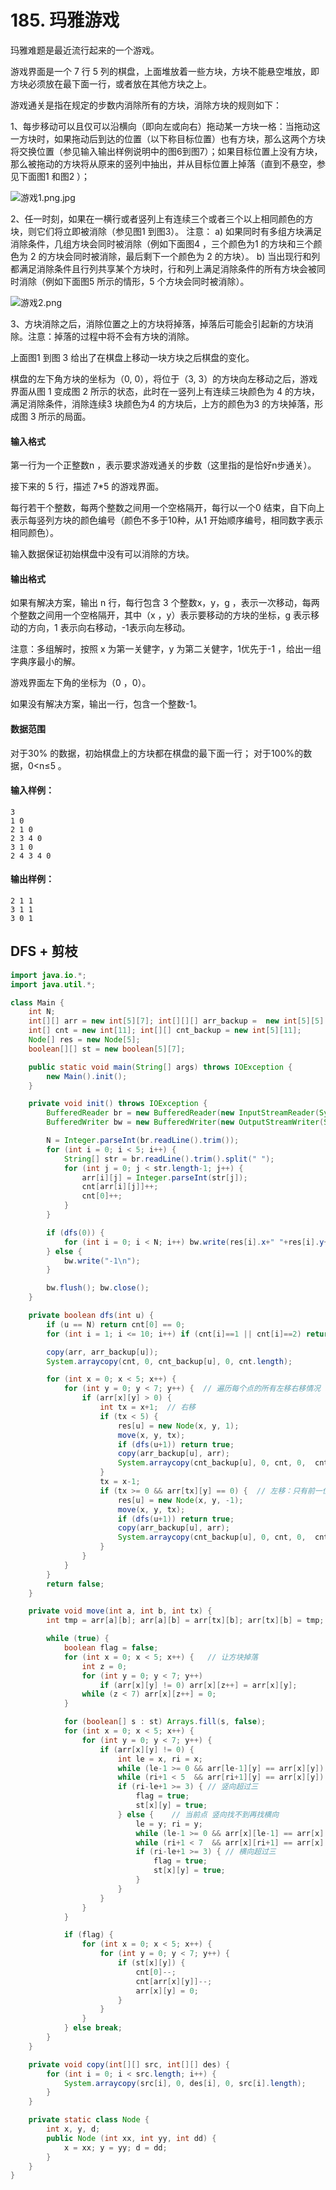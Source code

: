 # 185. 玛雅游戏

玛雅难题是最近流行起来的一个游戏。

游戏界面是一个 7 行 5 列的棋盘，上面堆放着一些方块，方块不能悬空堆放，即方块必须放在最下面一行，或者放在其他方块之上。

游戏通关是指在规定的步数内消除所有的方块，消除方块的规则如下：

1、每步移动可以且仅可以沿横向（即向左或向右）拖动某一方块一格：当拖动这一方块时，如果拖动后到达的位置（以下称目标位置）也有方块，那么这两个方块将交换位置（参见输入输出样例说明中的图6到图7）；如果目标位置上没有方块，那么被拖动的方块将从原来的竖列中抽出，并从目标位置上掉落（直到不悬空，参见下面图1 和图2 ）；

![游戏1.png.jpg](https://www.acwing.com/media/article/image/2019/01/17/19_6ed6abe419-%E6%B8%B8%E6%88%8F1.png.jpg)

2、任一时刻，如果在一横行或者竖列上有连续三个或者三个以上相同颜色的方块，则它们将立即被消除（参见图1 到图3）。
注意：
a) 如果同时有多组方块满足消除条件，几组方块会同时被消除（例如下面图4 ，三个颜色为1 的方块和三个颜色为 2 的方块会同时被消除，最后剩下一个颜色为 2 的方块）。
b) 当出现行和列都满足消除条件且行列共享某个方块时，行和列上满足消除条件的所有方块会被同时消除（例如下面图5 所示的情形，5 个方块会同时被消除）。

![游戏2.png](https://www.acwing.com/media/article/image/2019/01/17/19_aca31f3e19-%E6%B8%B8%E6%88%8F2.png)

3、方块消除之后，消除位置之上的方块将掉落，掉落后可能会引起新的方块消除。注意：掉落的过程中将不会有方块的消除。

上面图1 到图 3 给出了在棋盘上移动一块方块之后棋盘的变化。

棋盘的左下角方块的坐标为（0, 0），将位于（3, 3）的方块向左移动之后，游戏界面从图 1 变成图 2 所示的状态，此时在一竖列上有连续三块颜色为 4 的方块，满足消除条件，消除连续3 块颜色为4 的方块后，上方的颜色为3 的方块掉落，形成图 3 所示的局面。

#### 输入格式

第一行为一个正整数n ，表示要求游戏通关的步数（这里指的是恰好n步通关）。

接下来的 5 行，描述 7*5 的游戏界面。

每行若干个整数，每两个整数之间用一个空格隔开，每行以一个0 结束，自下向上表示每竖列方块的颜色编号（颜色不多于10种，从1 开始顺序编号，相同数字表示相同颜色）。

输入数据保证初始棋盘中没有可以消除的方块。

#### 输出格式

如果有解决方案，输出 n 行，每行包含 3 个整数x，y，g ，表示一次移动，每两个整数之间用一个空格隔开，其中（x ，y）表示要移动的方块的坐标，g 表示移动的方向，1 表示向右移动，-1表示向左移动。

注意：多组解时，按照 x 为第一关健字，y 为第二关健字，1优先于-1 ，给出一组字典序最小的解。

游戏界面左下角的坐标为（0 ，0）。

如果没有解决方案，输出一行，包含一个整数-1。

#### 数据范围

对于30% 的数据，初始棋盘上的方块都在棋盘的最下面一行； 对于100%的数据，0<n≤5 。

#### 输入样例：

```
3 
1 0 
2 1 0 
2 3 4 0 
3 1 0 
2 4 3 4 0 
```

#### 输出样例：

```
2 1 1 
3 1 1 
3 0 1
```



## DFS + 剪枝

```java
import java.io.*;
import java.util.*;

class Main {
    int N;
    int[][] arr = new int[5][7]; int[][][] arr_backup =  new int[5][5][7];
    int[] cnt = new int[11]; int[][] cnt_backup = new int[5][11];
    Node[] res = new Node[5];
    boolean[][] st = new boolean[5][7];

    public static void main(String[] args) throws IOException {
        new Main().init();
    }

    private void init() throws IOException {
        BufferedReader br = new BufferedReader(new InputStreamReader(System.in));
        BufferedWriter bw = new BufferedWriter(new OutputStreamWriter(System.out));

        N = Integer.parseInt(br.readLine().trim());
        for (int i = 0; i < 5; i++) {
            String[] str = br.readLine().trim().split(" ");
            for (int j = 0; j < str.length-1; j++) {
                arr[i][j] = Integer.parseInt(str[j]);
                cnt[arr[i][j]]++;
                cnt[0]++;
            }
        }

        if (dfs(0)) {
            for (int i = 0; i < N; i++) bw.write(res[i].x+" "+res[i].y+" "+res[i].d +"\n");
        } else {
            bw.write("-1\n");
        }

        bw.flush(); bw.close();
    }

    private boolean dfs(int u) {
        if (u == N) return cnt[0] == 0;
        for (int i = 1; i <= 10; i++) if (cnt[i]==1 || cnt[i]==2) return false;

        copy(arr, arr_backup[u]);
        System.arraycopy(cnt, 0, cnt_backup[u], 0, cnt.length);

        for (int x = 0; x < 5; x++) {
            for (int y = 0; y < 7; y++) {  // 遍历每个点的所有左移右移情况
                if (arr[x][y] > 0) {
                    int tx = x+1;  // 右移
                    if (tx < 5) {
                        res[u] = new Node(x, y, 1);
                        move(x, y, tx);
                        if (dfs(u+1)) return true;
                        copy(arr_backup[u], arr);
                        System.arraycopy(cnt_backup[u], 0, cnt, 0,  cnt.length);
                    }
                    tx = x-1;
                    if (tx >= 0 && arr[tx][y] == 0) {  // 左移：只有前一位是 0 才计算（没必要重复计算右移的情况）
                        res[u] = new Node(x, y, -1);
                        move(x, y, tx);
                        if (dfs(u+1)) return true;
                        copy(arr_backup[u], arr);
                        System.arraycopy(cnt_backup[u], 0, cnt, 0,  cnt.length);
                    }
                }
            }
        }
        return false;
    }

    private void move(int a, int b, int tx) {
        int tmp = arr[a][b]; arr[a][b] = arr[tx][b]; arr[tx][b] = tmp;

        while (true) {
            boolean flag = false;
            for (int x = 0; x < 5; x++) {   // 让方块掉落
                int z = 0;
                for (int y = 0; y < 7; y++)
                    if (arr[x][y] != 0) arr[x][z++] = arr[x][y];
                while (z < 7) arr[x][z++] = 0;
            }

            for (boolean[] s : st) Arrays.fill(s, false);
            for (int x = 0; x < 5; x++) {
                for (int y = 0; y < 7; y++) {
                    if (arr[x][y] != 0) {
                        int le = x, ri = x;
                        while (le-1 >= 0 && arr[le-1][y] == arr[x][y]) le--;
                        while (ri+1 < 5  && arr[ri+1][y] == arr[x][y]) ri++;
                        if (ri-le+1 >= 3) { // 竖向超过三
                            flag = true;
                            st[x][y] = true;
                        } else {    // 当前点 竖向找不到再找横向
                            le = y; ri = y;
                            while (le-1 >= 0 && arr[x][le-1] == arr[x][y]) le--;
                            while (ri+1 < 7  && arr[x][ri+1] == arr[x][y]) ri++;
                            if (ri-le+1 >= 3) { // 横向超过三
                                flag = true;
                                st[x][y] = true;
                            }
                        }
                    }
                }
            }

            if (flag) {
                for (int x = 0; x < 5; x++) {
                    for (int y = 0; y < 7; y++) {
                        if (st[x][y]) {
                            cnt[0]--;
                            cnt[arr[x][y]]--;
                            arr[x][y] = 0;
                        }
                    }
                }
            } else break;
        }
    }

    private void copy(int[][] src, int[][] des) {
        for (int i = 0; i < src.length; i++) {
            System.arraycopy(src[i], 0, des[i], 0, src[i].length);
        }
    }

    private static class Node {
        int x, y, d;
        public Node (int xx, int yy, int dd) {
            x = xx; y = yy; d = dd;
        }
    }
}
```

